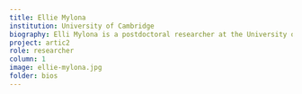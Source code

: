 ```yaml
---
title: Ellie Mylona
institution: University of Cambridge
biography: Elli Mylona is a postdoctoral researcher at the University of Cambridge. She works towards developing and validating sequencing protocols for infectious disease surveillance, as well as training packages for capacity building.
project: artic2
role: researcher
column: 1
image: ellie-mylona.jpg
folder: bios
---
```

